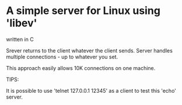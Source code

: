 # A simple server for Linux using 'libev'

written in C

Srever returns to the client whatever the client sends.
Server handles multiple connections - up to whatever you set.

This approach easily allows 10K connections on one machine.


TIPS:

It is possible to use 'telnet 127.0.0.1 12345' as a client to test this 'echo' server.
